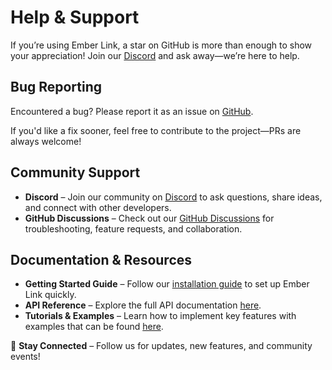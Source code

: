 # **Help & Support**

If you’re using Ember Link, a star on GitHub is more than enough to show your appreciation! Join our [Discord](https://discord.gg/YU2wGQtgE7) and ask away—we’re here to help.

## **Bug Reporting**

Encountered a bug? Please report it as an issue on [GitHub](https://github.com/ElijahJohnson5/Ember-Link/issues).

If you'd like a fix sooner, feel free to contribute to the project—PRs are always welcome!

## **Community Support**

- **Discord** – Join our community on [Discord](https://discord.gg/YU2wGQtgE7) to ask questions, share ideas, and connect with other developers.
- **GitHub Discussions** – Check out our [GitHub Discussions](https://github.com/ElijahJohnson5/Ember-Link/discussions) for troubleshooting, feature requests, and collaboration.

## **Documentation & Resources**

- **Getting Started Guide** – Follow our [installation guide](/installation-usage) to set up Ember Link quickly.
- **API Reference** – Explore the full API documentation [here](/api-reference).
- **Tutorials & Examples** – Learn how to implement key features with examples that can be found [here](https://github.com/ElijahJohnson5/Ember-Link/tree/main/examples).

🚀 **Stay Connected** – Follow us for updates, new features, and community events!

